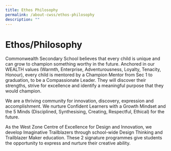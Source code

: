 ```yaml
---
title: Ethos Philosophy
permalink: /about-cwss/ethos-philosophy
description: ""
---
```

Ethos/Philosophy
================

Commonwealth Secondary School believes that every child is unique and can grow to champion something worthy in the future. Anchored in our WEALTH values (Warmth, Enterprise, Adventurousness, Loyalty, Tenacity, Honour), every child is mentored by a Champion Mentor from Sec 1 to graduation, to be a Compassionate Leader. They will discover their strengths, strive for excellence and identify a meaningful purpose that they would champion. 

We are a thriving community for innovation, discovery, expression and accomplishment. We nurture Confident Learners with a Growth Mindset and the 5 Minds (Disciplined, Synthesising, Creating, Respectful, Ethical) for the future.

As the West Zone Centre of Excellence for Design and Innovation, we develop Imaginative Trailblazers through school-wide Design Thinking and Trailblazer Maker education. These 2 signature programmes give students the opportunity to express and nurture their creative ability.